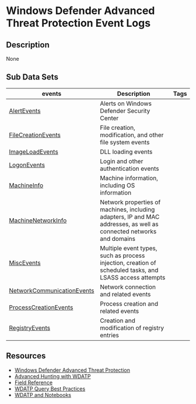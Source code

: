 # Windows Defender Advanced Threat Protection Event Logs

## Description
None

## Sub Data Sets
|events|Description|Tags|
|---|---|---|
|[AlertEvents](events/AlertEvents.md)|Alerts on Windows Defender Security Center||
|[FileCreationEvents](events/FileCreationEvents.md)|File creation, modification, and other file system events||
|[ImageLoadEvents](events/ImageLoadEvents.md)|DLL loading events||
|[LogonEvents](events/LogonEvents.md)|Login and other authentication events||
|[MachineInfo](events/MachineInfo.md)|Machine information, including OS information||
|[MachineNetworkInfo](events/MachineNetworkInfo.md)|Network properties of machines, including adapters, IP and MAC addresses, as well as connected networks and domains||
|[MiscEvents](events/MiscEvents.md)|Multiple event types, such as process injection, creation of scheduled tasks, and LSASS access attempts||
|[NetworkCommunicationEvents](events/NetworkCommunicationEvents.md)|Network connection and related events||
|[ProcessCreationEvents](events/ProcessCreationEvents.md)|Process creation and related events||
|[RegistryEvents](events/RegistryEvents.md)|Creation and modification of registry entries||

## Resources
* [Windows Defender Advanced Threat Protection](https://docs.microsoft.com/en-us/windows/security/threat-protection/windows-defender-atp/windows-defender-advanced-threat-protection)
* [Advanced Hunting with WDATP](https://docs.microsoft.com/en-us/windows/security/threat-protection/windows-defender-atp/advanced-hunting-windows-defender-advanced-threat-protection)
* [Field Reference](https://docs.microsoft.com/en-us/windows/security/threat-protection/windows-defender-atp/advanced-hunting-reference-windows-defender-advanced-threat-protection)
* [WDATP Query Best Practices](https://docs.microsoft.com/en-us/windows/security/threat-protection/windows-defender-atp/advanced-hunting-best-practices-windows-defender-advanced-threat-protection)
* [WDATP and Notebooks](https://github.com/Microsoft/WindowsDefenderATP-Hunting-Queries/tree/master/Notebooks)